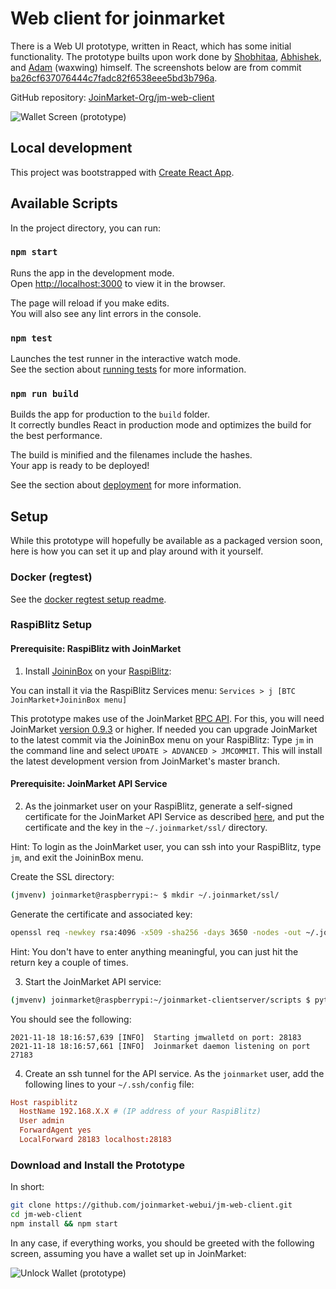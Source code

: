 # Web client for joinmarket

There is a Web UI prototype, written in React, which has some initial functionality. The prototype builts upon work done by [Shobhitaa](https://github.com/shobhitaa), [Abhishek](https://github.com/abhishek0405), and [Adam](https://github.com/AdamISZ) (waxwing) himself. The screenshots below are from commit [ba26cf637076444c7fadc82f6538eee5bd3b796a](https://github.com/joinmarket-webui/jm-web-client/commit/ba26cf637076444c7fadc82f6538eee5bd3b796a).

GitHub repository: [JoinMarket-Org/jm-web-client](https://github.com/JoinMarket-Org/jm-web-client)

![Wallet Screen (prototype)](https://i.imgur.com/fXu8zqf.png)

## Local development

This project was bootstrapped with [Create React App](https://github.com/facebook/create-react-app).

## Available Scripts

In the project directory, you can run:

### `npm start`

Runs the app in the development mode.\
Open [http://localhost:3000](http://localhost:3000) to view it in the browser.

The page will reload if you make edits.\
You will also see any lint errors in the console.

### `npm test`

Launches the test runner in the interactive watch mode.\
See the section about [running tests](https://facebook.github.io/create-react-app/docs/running-tests) for more information.

### `npm run build`

Builds the app for production to the `build` folder.\
It correctly bundles React in production mode and optimizes the build for the best performance.

The build is minified and the filenames include the hashes.\
Your app is ready to be deployed!

See the section about [deployment](https://facebook.github.io/create-react-app/docs/deployment) for more information.

## Setup

While this prototype will hopefully be available as a packaged version soon, here is how you can set it up and play around with it yourself.

### Docker (regtest)
See the [docker regtest setup readme](docker/regtest/readme.md).

### RaspiBlitz Setup

#### Prerequisite: RaspiBlitz with JoinMarket

1. Install [JoininBox](https://github.com/openoms/joininbox) on your [RaspiBlitz](https://github.com/rootzoll/raspiblitz):

You can install it via the RaspiBlitz Services menu: ```Services > j [BTC JoinMarket+JoininBox menu]```

This prototype makes use of the JoinMarket [RPC API](https://github.com/JoinMarket-Org/joinmarket-clientserver/pull/996).
For this, you will need JoinMarket [version 0.9.3](https://github.com/JoinMarket-Org/joinmarket-clientserver/releases/tag/v0.9.3) or higher.
If needed you can upgrade JoinMarket to the latest commit via the JoininBox menu on your RaspiBlitz: Type `jm` in the command line and select ```UPDATE > ADVANCED > JMCOMMIT```.
This will install the latest development version from JoinMarket's master branch.

#### Prerequisite: JoinMarket API Service

2. As the joinmarket user on your RaspiBlitz, generate a self-signed certificate for the JoinMarket API Service as described [here](https://linuxize.com/post/creating-a-self-signed-ssl-certificate/), and put the certificate and the key in the `~/.joinmarket/ssl/` directory.

Hint: To login as the JoinMarket user, you can ssh into your RaspiBlitz, type `jm`, and exit the JoininBox menu.

Create the SSL directory:

```bash
(jmvenv) joinmarket@raspberrypi:~ $ mkdir ~/.joinmarket/ssl/
```

Generate the certificate and associated key:

```bash
openssl req -newkey rsa:4096 -x509 -sha256 -days 3650 -nodes -out ~/.joinmarket/ssl/cert.pem -keyout ~/.joinmarket/ssl/key.pem
```

Hint: You don't have to enter anything meaningful, you can just hit the return key a couple of times.

3. Start the JoinMarket API service:

```bash
(jmvenv) joinmarket@raspberrypi:~/joinmarket-clientserver/scripts $ python jmwalletd.py
```

You should see the following:

```text
2021-11-18 18:16:57,639 [INFO]  Starting jmwalletd on port: 28183
2021-11-18 18:16:57,661 [INFO]  Joinmarket daemon listening on port 27183
```

4. Create an ssh tunnel for the API service. As the `joinmarket` user, add the following lines to your `~/.ssh/config` file:

```conf
Host raspiblitz
  HostName 192.168.X.X # (IP address of your RaspiBlitz)
  User admin
  ForwardAgent yes
  LocalForward 28183 localhost:28183
```

### Download and Install the Prototype

In short:

```bash
git clone https://github.com/joinmarket-webui/jm-web-client.git
cd jm-web-client
npm install && npm start
```

In any case, if everything works, you should be greeted with the following screen, assuming you have a wallet set up in JoinMarket:

![Unlock Wallet (prototype)](https://i.imgur.com/drrHaLH.png)
